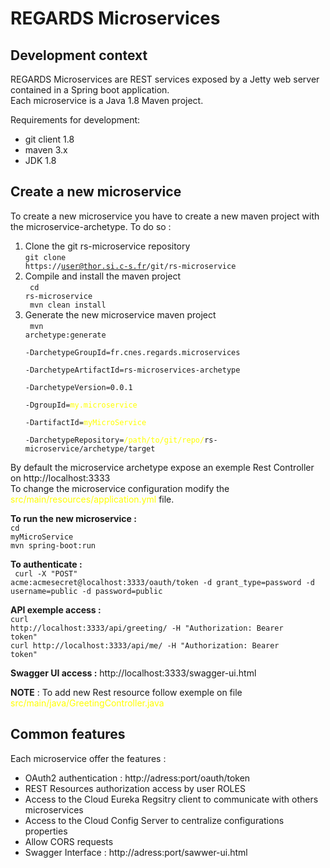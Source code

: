 REGARDS Microservices
=====================

Development context
-------------------

REGARDS Microservices are REST services exposed by a Jetty web server contained in a Spring boot application.<br/> Each microservice is a Java 1.8 Maven project.

Requirements for development:

-	git client 1.8
-	maven 3.x
-	JDK 1.8

Create a new microservice
-------------------------

To create a new microservice you have to create a new maven project with the microservice-archetype. To do so :<br/>

1.	Clone the git rs-microservice repository<br/><code>git clone https://user@thor.si.c-s.fr/git/rs-microservice</code>
2.	Compile and install the maven project<br/><code> cd rs-microservice<br> mvn clean install</code>
3.	Generate the new microservice maven project<br/><code> mvn archetype:generate <br/> -DarchetypeGroupId=fr.cnes.regards.microservices<br/> -DarchetypeArtifactId=rs-microservices-archetype<br/> -DarchetypeVersion=0.0.1<br/> -DgroupId=<span style="color:yellow">my.microservice</span><br/> -DartifactId=<span style="color:yellow">myMicroService</span><br/> -DarchetypeRepository=<span style="color:yellow">/path/to/git/repo/</span>rs-microservice/archetype/target</code>

By default the microservice archetype expose an exemple Rest Controller on http://localhost:3333<br/> To change the microservice configuration modify the <span style='color:yellow'>src/main/resources/application.yml</span> file.

**To run the new microservice :**<br/><code>cd myMicroService<br/>mvn spring-boot:run</code>

**To authenticate :**<br/><code> curl -X "POST" acme:acmesecret@localhost:3333/oauth/token -d grant_type=password -d username=public -d password=public</code>

**API exemple access :**<br/><code>curl http://localhost:3333/api/greeting/ -H "Authorization: Bearer token"<br/>curl http://localhost:3333/api/me/ -H "Authorization: Bearer token"<br/></code>

**Swagger UI access :** http://localhost:3333/swagger-ui.html

**NOTE** : To add new Rest resource follow exemple on file <span style='color:yellow'>src/main/java/GreetingController.java</span>

Common features
---------------

Each microservice offer the features :

-	OAuth2 authentication : http://adress:port/oauth/token
-	REST Resources authorization access by user ROLES
-	Access to the Cloud Eureka Regsitry client to communicate with others microservices
-	Access to the Cloud Config Server to centralize configurations properties
-	Allow CORS requests
-	Swagger Interface : http://adress:port/sawwer-ui.html
